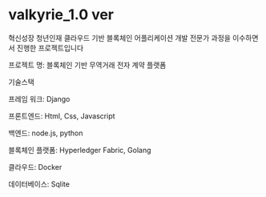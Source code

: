 # valkyrie_1.0 ver
혁신성장 청년인재 클라우드 기반 블록체인 어플리케이션 개발 전문가 과정을 이수하면서 진행한 프로젝트입니다

프로젝트 명: 블록체인 기반 무역거래 전자 계약 플랫폼



기술스택

프레임 워크: Django

프론트엔드: Html, Css, Javascript

백엔드: node.js, python

블록체인 플랫폼: Hyperledger Fabric, Golang

클라우드: Docker

데이터베이스: Sqlite
